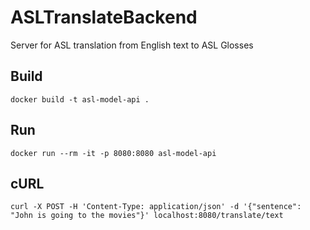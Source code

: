 # ASLTranslateBackend
Server for ASL translation from English text to ASL Glosses

## Build 
`docker build -t asl-model-api .`
## Run
`docker run --rm -it -p 8080:8080 asl-model-api`

## cURL
`curl -X POST -H 'Content-Type: application/json' -d '{"sentence": "John is going to the movies"}' localhost:8080/translate/text`
